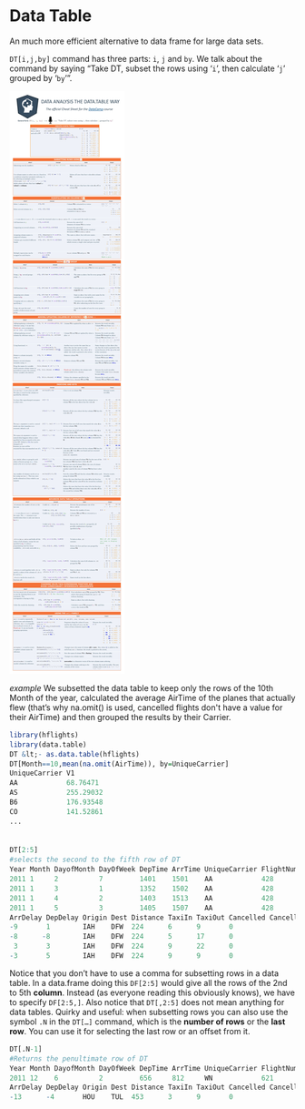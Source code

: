 
Data Table
=========

An much more efficient alternative to data frame for large data sets.

`DT[i,j,by]` command has three parts: `i`, `j` and `by`. We talk about the command by saying “Take DT, subset the rows using ‘`i`’, then calculate ‘`j`’ grouped by ‘`by`’”.

![cheat sheet](https://raw.githubusercontent.com/tt6746690/LearnR/master/IMG/file-page1.jpg)


_example_
We subsetted the data table to keep only the rows of the 10th Month of the year, calculated the average AirTime of the planes that actually flew (that’s why na.omit() is used, cancelled flights don't have a value for their AirTime) and then grouped the results by their Carrier.

```r
library(hflights)
library(data.table)
DT &lt;- as.data.table(hflights)
DT[Month==10,mean(na.omit(AirTime)), by=UniqueCarrier]
UniqueCarrier V1
AA            68.76471
AS            255.29032
B6            176.93548
CO            141.52861
...


DT[2:5]
#selects the second to the fifth row of DT
Year Month DayofMonth DayOfWeek DepTime ArrTime UniqueCarrier FlightNum TailNum ActualElapsedTime AirTime
2011 1     2          7         1401    1501    AA            428       N557AA  60                45
2011 1     3          1         1352    1502    AA            428       N541AA  70                48
2011 1     4          2         1403    1513    AA            428       N403AA  70                39
2011 1     5          3         1405    1507    AA            428       N492AA  62                44
ArrDelay DepDelay Origin Dest Distance TaxiIn TaxiOut Cancelled CancellationCode Diverted
-9       1        IAH    DFW  224      6      9       0                          0
-8      -8        IAH    DFW  224      5      17      0                          0
 3       3        IAH    DFW  224      9      22      0                          0
-3       5        IAH    DFW  224      9      9       0                          0
```


Notice that you don’t have to use a comma for subsetting rows in a data table. In a data.frame doing this `DF[2:5]` would give all the rows of the 2nd to 5th __column__. Instead (as everyone reading this obviously knows), we have to specify `DF[2:5,]`. Also notice that `DT[,2:5]` does not mean anything for data tables. Quirky and useful: when subsetting rows you can also use the symbol `.N` in the `DT[…]` command, which is the __number of rows__ or the __last row__. You can use it for selecting the last row or an offset from it.


```r
DT[.N-1]
#Returns the penultimate row of DT
Year Month DayofMonth DayOfWeek DepTime ArrTime UniqueCarrier FlightNum TailNum ActualElapsedTime AirTime
2011 12    6          2         656     812     WN            621       N727SW  76                64
ArrDelay DepDelay Origin Dest Distance TaxiIn TaxiOut Cancelled CancellationCode Diverted
-13      -4       HOU    TUL  453      3      9       0                          0
```
